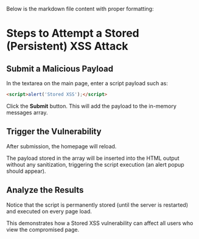 Below is the markdown file content with proper formatting:

# Steps to Attempt a Stored (Persistent) XSS Attack

## Submit a Malicious Payload

In the textarea on the main page, enter a script payload such as:

```html
<script>alert('Stored XSS');</script>
```

Click the **Submit** button. This will add the payload to the in-memory messages array.

## Trigger the Vulnerability

After submission, the homepage will reload.

The payload stored in the array will be inserted into the HTML output without any sanitization, triggering the script execution (an alert popup should appear).

## Analyze the Results

Notice that the script is permanently stored (until the server is restarted) and executed on every page load.

This demonstrates how a Stored XSS vulnerability can affect all users who view the compromised page.
